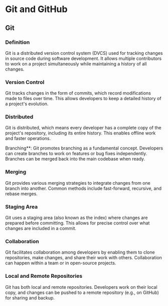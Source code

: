 # Git and GitHub

## Git

### Definition

 Git is a distributed version control system (DVCS) used for tracking changes in source code during software development. It allows multiple contributors to work on a project simultaneously while maintaining a history of all changes.

### Version Control

Git tracks changes in the form of commits, which record modifications made to files over time. This allows developers to keep a detailed history of a project's evolution.

### Distributed

 Git is distributed, which means every developer has a complete copy of the project's repository, including its entire history. This enables offline work and faster operations.

Branching**: Git promotes branching as a fundamental concept. Developers can create branches to work on features or bug fixes independently. Branches can be merged back into the main codebase when ready.

### Merging

 Git provides various merging strategies to integrate changes from one branch into another. Common methods include fast-forward, recursive, and rebase merges.

### Staging Area

 Git uses a staging area (also known as the index) where changes are prepared before committing. This allows for precise control over what changes are included in a commit.

### Collaboration

 Git facilitates collaboration among developers by enabling them to clone repositories, make changes, and share their work with others. Collaboration can happen within a team or in open-source projects.

### Local and Remote Repositories

 Git has both local and remote repositories. Developers work on their local copy, and changes can be pushed to a remote repository (e.g., on GitHub) for sharing and backup.

